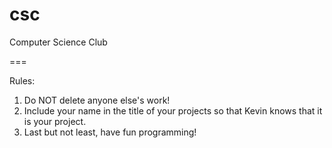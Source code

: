 csc
===

Computer Science Club 

===

Rules:

1) Do NOT delete anyone else's work!
2) Include your name in the title of your projects so that Kevin knows that it is your project.
3) Last but not least, have fun programming!
